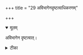 +++
title = "29 अविभागेनदृष्टत्वाधिकरणम्"

+++


<details open><summary>मूलम्</summary>

अविभागेन दृष्टत्वात्।
</details>



<details><summary>टीका</summary>

ब्रह्मणस्त्वविभागेन स्वात्मानं तु तदानघः । मुक्तोऽनुभवतीत्याह चैतदात्म्यमिति श्रुतेः ॥ [527]
</details>

